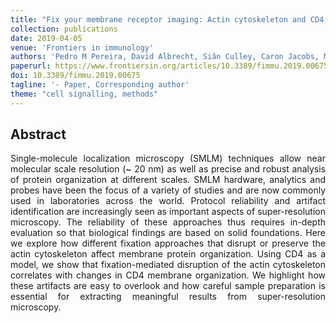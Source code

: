 ```yaml
---
title: "Fix your membrane receptor imaging: Actin cytoskeleton and CD4 membrane organization disruption by chemical fixation"
collection: publications
date: 2019-04-05
venue: 'Frontiers in immunology'
authors: 'Pedro M Pereira, David Albrecht, Siân Culley, Caron Jacobs, Mark Marsh, Jason Mercer, Ricardo Henriques'
paperurl: https://www.frontiersin.org/articles/10.3389/fimmu.2019.00675/full?report=reader
doi: 10.3389/fimmu.2019.00675
tagline: '- Paper, Corresponding author'
theme: "cell signalling, methods"
---
```


<h2> Abstract </h2>
<p align= "justify">
Single-molecule localization microscopy (SMLM) techniques allow near molecular scale resolution (~ 20 nm) as well as precise and robust analysis of protein organization at different scales. SMLM hardware, analytics and probes have been the focus of a variety of studies and are now commonly used in laboratories across the world. Protocol reliability and artifact identification are increasingly seen as important aspects of super-resolution microscopy. The reliability of these approaches thus requires in-depth evaluation so that biological findings are based on solid foundations. Here we explore how different fixation approaches that disrupt or preserve the actin cytoskeleton affect membrane protein organization. Using CD4 as a model, we show that fixation-mediated disruption of the actin cytoskeleton correlates with changes in CD4 membrane organization. We highlight how these artifacts are easy to overlook and how careful sample preparation is essential for extracting meaningful results from super-resolution microscopy.
